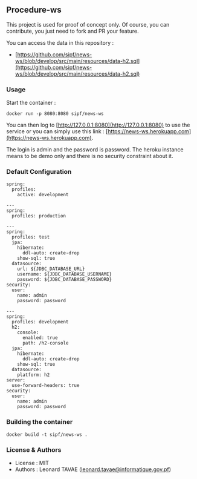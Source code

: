 ## Procedure-ws

This project is used for proof of concept only. Of course, you can contribute, you just need to fork 
and PR your feature.

You can access the data in this repository :

* [https://github.com/sipf/news-ws/blob/develop/src/main/resources/data-h2.sql](https://github.com/sipf/news-ws/blob/develop/src/main/resources/data-h2.sql)

### Usage

Start the container :

```
docker run -p 8080:8080 sipf/news-ws
```

You can then log to [http://127.0.0.1:8080](http://127.0.0.1:8080) to use the service or you can simply use this link : 
 [https://news-ws.herokuapp.com](https://news-ws.herokuapp.com).
 
The login is admin and the password is password. The heroku instance means to be demo only and there is no security constraint about it.

### Default Configuration

```
spring:
  profiles:
    active: development

---
spring:
  profiles: production

---
spring:
  profiles: test
  jpa:
    hibernate:
      ddl-auto: create-drop
    show-sql: true
  datasource:
    url: ${JDBC_DATABASE_URL}
    username: ${JDBC_DATABASE_USERNAME}
    password: ${JDBC_DATABASE_PASSWORD}
security:
  user:
    name: admin
    password: password

---
spring:
  profiles: development
  h2:
    console:
      enabled: true
      path: /h2-console
  jpa:
    hibernate:
      ddl-auto: create-drop
    show-sql: true
  datasource:
    platform: h2
server:
  use-forward-headers: true
security:
  user:
    name: admin
    password: password
```

### Building the container

```
docker build -t sipf/news-ws .
```

### License & Authors

* License : MIT
* Authors : Leonard TAVAE (leonard.tavae@informatique.gov.pf)

